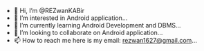 - 👋 Hi, I’m @REZwanKABir
- 👀 I’m interested in Android application...
- 🌱 I’m currently learning Android Development and DBMS...
- 💞️ I’m looking to collaborate on Android application...
- 📫 How to reach me here is my email: rezwan1627@gmail.com...

<!---
REZwanKABir/REZwanKABir is a ✨ special ✨ repository because its `README.md` (this file) appears on your GitHub profile.
You can click the Preview link to take a look at your changes.
--->
